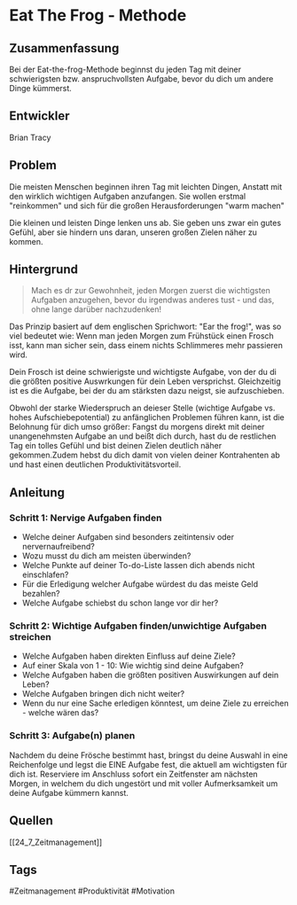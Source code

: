 # Eat The Frog - Methode
## Zusammenfassung
Bei der Eat-the-frog-Methode beginnst du jeden Tag mit deiner schwierigsten bzw. anspruchvollsten Aufgabe, bevor du dich um andere Dinge kümmerst.

## Entwickler
Brian Tracy

## Problem
Die meisten Menschen beginnen ihren Tag mit leichten Dingen, Anstatt mit den wirklich wichtigen Aufgaben anzufangen. Sie wollen erstmal "reinkommen" und sich für die großen Herausforderungen "warm machen"

Die kleinen und leisten Dinge lenken uns ab. Sie geben uns zwar ein gutes Gefühl, aber sie hindern uns daran, unseren großen Zielen näher zu kommen.

## Hintergrund
>Mach es dr zur Gewohnheit, jeden Morgen zuerst die wichtigsten Aufgaben anzugehen, bevor du irgendwas anderes tust - und das, ohne lange darüber nachzudenken!

Das Prinzip basiert auf dem englischen Sprichwort: "Ear the frog!", was so viel bedeutet wie: Wenn man jeden Morgen zum Frühstück einen Frosch isst, kann man sicher sein, dass einem nichts Schlimmeres mehr passieren wird.

Dein Frosch ist deine schwierigste und wichtigste Aufgabe, von der du di die größten positive Auswrkungen für dein Leben versprichst. Gleichzeitig ist es die Aufgabe, bei der du am stärksten dazu neigst, sie aufzuschieben.

Obwohl der starke Wiederspruch an deieser Stelle (wichtige Aufgabe vs. hohes Aufschiebepotential) zu anfänglichen Problemen führen kann, ist die Belohnung für dich umso größer: Fangst du morgens direkt mit deiner unangenehmsten Aufgabe an und beißt dich durch, hast du de restlichen Tag ein tolles Gefühl und bist deinen Zielen deutlich näher gekommen.Zudem hebst du dich damit von vielen deiner Kontrahenten ab und hast einen deutlichen Produktivitätsvorteil.

## Anleitung
### Schritt 1: Nervige Aufgaben finden
- Welche deiner Aufgaben sind besonders zeitintensiv oder nervernaufreibend?
- Wozu musst du dich am meisten überwinden?
- Welche Punkte auf deiner To-do-Liste lassen dich abends nicht einschlafen?
- Für die Erledigung welcher Aufgabe würdest du das meiste Geld bezahlen?
- Welche Aufgabe schiebst du schon lange vor dir her?

### Schritt 2: Wichtige Aufgaben finden/unwichtige Aufgaben streichen
- Welche Aufgaben haben direkten Einfluss auf deine Ziele?
- Auf einer Skala von 1 - 10: Wie wichtig sind deine Aufgaben?
- Welche Aufgaben haben die größten positiven Auswirkungen auf dein Leben?
- Welche Aufgaben bringen dich nicht weiter?
- Wenn du nur eine Sache erledigen könntest, um deine Ziele zu erreichen - welche wären das?

### Schritt 3: Aufgabe(n) planen
Nachdem du deine Frösche bestimmt hast, bringst du deine Auswahl in eine Reichenfolge und legst die EINE Aufgabe fest, die aktuell am wichtigsten für dich ist.
Reserviere im Anschluss sofort ein Zeitfenster am nächsten Morgen, in welchem du dich ungestört und mit voller Aufmerksamkeit um deine Aufgabe kümmern kannst.

## Quellen
[[24_7_Zeitmanagement]]

## Tags
#Zeitmanagement
#Produktivität
#Motivation